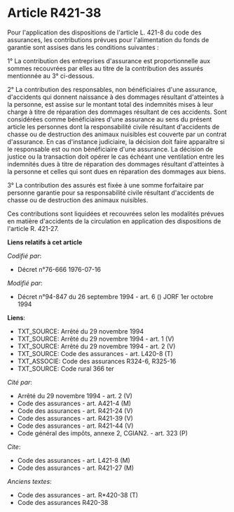 # Article R421-38

Pour l'application des dispositions de l'article L. 421-8 du code des assurances, les contributions prévues pour
l'alimentation du fonds de garantie sont assises dans les conditions suivantes :

1° La contribution des entreprises d'assurance est proportionnelle aux sommes recouvrées par elles au titre de la
contribution des assurés mentionnée au 3° ci-dessous.

2° La contribution des responsables, non bénéficiaires d'une assurance, d'accidents qui donnent naissance à des dommages
résultant d'atteintes à la personne, est assise sur le montant total des indemnités mises à leur charge à titre de réparation
des dommages résultant de ces accidents. Sont considérées comme bénéficiaires d'une assurance au sens du présent article les
personnes dont la responsabilité civile résultant d'accidents de chasse ou de destruction des animaux nuisibles est couverte
par un contrat d'assurance. En cas d'instance judiciaire, la décision doit faire apparaître si le responsable est ou non
bénéficiaire d'une assurance. La décision de justice ou la transaction doit opérer le cas échéant une ventilation entre les
indemnités dues à titre de réparation des dommages résultant d'atteintes à la personne et celles qui sont dues en réparation
des dommages aux biens.

3° La contribution des assurés est fixée à une somme forfaitaire par personne garantie pour sa responsabilité civile
résultant d'accidents de chasse ou de destruction des animaux nuisibles.

Ces contributions sont liquidées et recouvrées selon les modalités prévues en matière d'accidents de la circulation en
application des dispositions de l'article R. 421-27.

**Liens relatifs à cet article**

_Codifié par_:

  - Décret n°76-666 1976-07-16

_Modifié par_:

  - Décret n°94-847 du 26 septembre 1994 - art. 6 () JORF 1er octobre 1994

**Liens**:

  - TXT_SOURCE: Arrêté du 29 novembre 1994
  - TXT_SOURCE: Arrêté du 29 novembre 1994 - art. 1 (V)
  - TXT_SOURCE: Arrêté du 29 novembre 1994 - art. 2 (V)
  - TXT_SOURCE: Code des assurances - art. L420-8 (T)
  - TXT_ASSOCIE: Code des assurances R324-6, R325-16
  - TXT_SOURCE: Code rural 366 ter

_Cité par_:

  - Arrêté du 29 novembre 1994 - art. 2 (V)
  - Code des assurances - art. A421-4 (M)
  - Code des assurances - art. R421-24 (V)
  - Code des assurances - art. R421-39 (V)
  - Code des assurances - art. R421-44 (V)
  - Code général des impôts, annexe 2, CGIAN2. - art. 323 (P)

_Cite_:

  - Code des assurances - art. L421-8 (M)
  - Code des assurances - art. R421-27 (M)

_Anciens textes_:

  - Code des assurances - art. R*420-38 (T)
  - Code des assurances R420-38
